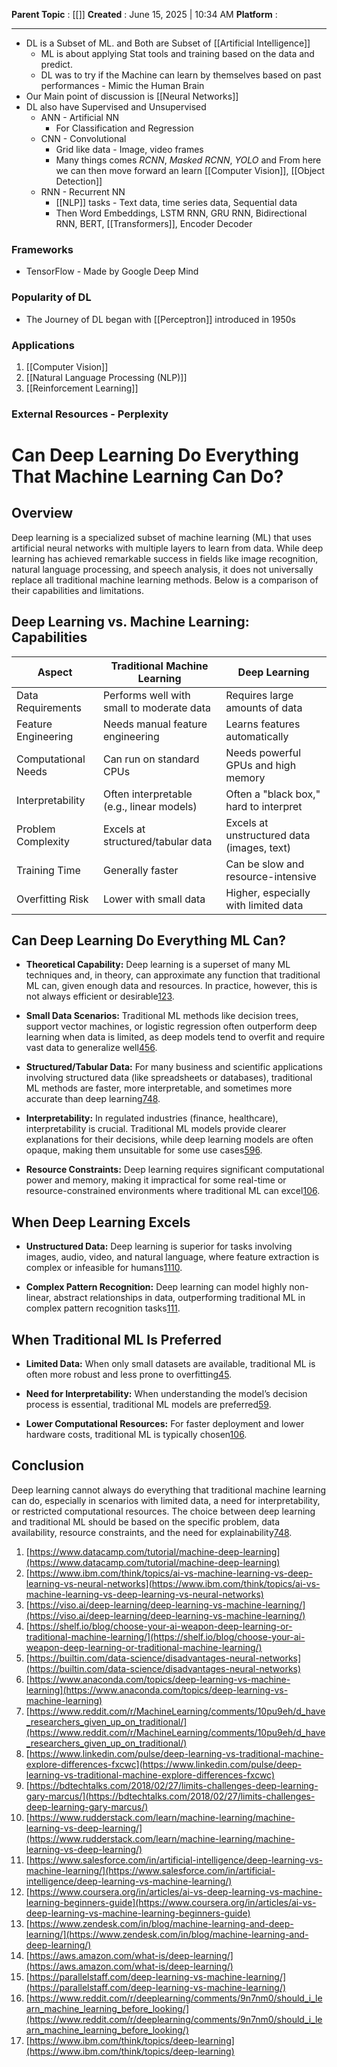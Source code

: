 **Parent Topic** : [[]]
**Created** : June 15, 2025 | 10:34 AM
**Platform** :

---
- DL is a Subset of ML. and Both are Subset of [[Artificial Intelligence]]
	- ML is about applying Stat tools and training based on the data and predict.
	- DL was to try if the Machine can learn by themselves based on past performances - Mimic the Human Brain
- Our Main point of discussion is [[Neural Networks]]
- DL also have Supervised and Unsupervised
	- ANN - Artificial NN
		- For Classification and Regression
	- CNN - Convolutional
		- Grid like data - Image, video frames
		- Many things comes *RCNN*, *Masked RCNN*, *YOLO* and From here we can then move forward an learn [[Computer Vision]], [[Object Detection]]
	- RNN - Recurrent NN
		- [[NLP]] tasks - Text data, time series data, Sequential data
		- Then Word Embeddings, LSTM RNN, GRU RNN, Bidirectional RNN, BERT, [[Transformers]], Encoder Decoder

### Frameworks
- TensorFlow - Made by Google Deep Mind

 ### Popularity of DL
 - The  Journey of DL began with [[Perceptron]] introduced in 1950s
### Applications
1. [[Computer Vision]]
2. [[Natural Language Processing (NLP)]]
3. [[Reinforcement Learning]]


### External Resources - Perplexity
# Can Deep Learning Do Everything That Machine Learning Can Do?

## Overview

Deep learning is a specialized subset of machine learning (ML) that uses artificial neural networks with multiple layers to learn from data. While deep learning has achieved remarkable success in fields like image recognition, natural language processing, and speech analysis, it does not universally replace all traditional machine learning methods. Below is a comparison of their capabilities and limitations.

## Deep Learning vs. Machine Learning: Capabilities

|Aspect|Traditional Machine Learning|Deep Learning|
|---|---|---|
|Data Requirements|Performs well with small to moderate data|Requires large amounts of data|
|Feature Engineering|Needs manual feature engineering|Learns features automatically|
|Computational Needs|Can run on standard CPUs|Needs powerful GPUs and high memory|
|Interpretability|Often interpretable (e.g., linear models)|Often a "black box," hard to interpret|
|Problem Complexity|Excels at structured/tabular data|Excels at unstructured data (images, text)|
|Training Time|Generally faster|Can be slow and resource-intensive|
|Overfitting Risk|Lower with small data|Higher, especially with limited data|

## Can Deep Learning Do Everything ML Can?

- **Theoretical Capability:** Deep learning is a superset of many ML techniques and, in theory, can approximate any function that traditional ML can, given enough data and resources. In practice, however, this is not always efficient or desirable[1](https://www.datacamp.com/tutorial/machine-deep-learning)[2](https://www.ibm.com/think/topics/ai-vs-machine-learning-vs-deep-learning-vs-neural-networks)[3](https://viso.ai/deep-learning/deep-learning-vs-machine-learning/).
    
- **Small Data Scenarios:** Traditional ML methods like decision trees, support vector machines, or logistic regression often outperform deep learning when data is limited, as deep models tend to overfit and require vast data to generalize well[4](https://shelf.io/blog/choose-your-ai-weapon-deep-learning-or-traditional-machine-learning/)[5](https://builtin.com/data-science/disadvantages-neural-networks)[6](https://www.anaconda.com/topics/deep-learning-vs-machine-learning).
    
- **Structured/Tabular Data:** For many business and scientific applications involving structured data (like spreadsheets or databases), traditional ML methods are faster, more interpretable, and sometimes more accurate than deep learning[7](https://www.reddit.com/r/MachineLearning/comments/10pu9eh/d_have_researchers_given_up_on_traditional/)[4](https://shelf.io/blog/choose-your-ai-weapon-deep-learning-or-traditional-machine-learning/)[8](https://www.linkedin.com/pulse/deep-learning-vs-traditional-machine-explore-differences-fxcwc).
    
- **Interpretability:** In regulated industries (finance, healthcare), interpretability is crucial. Traditional ML models provide clearer explanations for their decisions, while deep learning models are often opaque, making them unsuitable for some use cases[5](https://builtin.com/data-science/disadvantages-neural-networks)[9](https://bdtechtalks.com/2018/02/27/limits-challenges-deep-learning-gary-marcus/)[6](https://www.anaconda.com/topics/deep-learning-vs-machine-learning).
    
- **Resource Constraints:** Deep learning requires significant computational power and memory, making it impractical for some real-time or resource-constrained environments where traditional ML can excel[10](https://www.rudderstack.com/learn/machine-learning/machine-learning-vs-deep-learning/)[6](https://www.anaconda.com/topics/deep-learning-vs-machine-learning).
    

## When Deep Learning Excels

- **Unstructured Data:** Deep learning is superior for tasks involving images, audio, video, and natural language, where feature extraction is complex or infeasible for humans[11](https://www.salesforce.com/in/artificial-intelligence/deep-learning-vs-machine-learning/)[10](https://www.rudderstack.com/learn/machine-learning/machine-learning-vs-deep-learning/).
    
- **Complex Pattern Recognition:** Deep learning can model highly non-linear, abstract relationships in data, outperforming traditional ML in complex pattern recognition tasks[1](https://www.datacamp.com/tutorial/machine-deep-learning)[11](https://www.salesforce.com/in/artificial-intelligence/deep-learning-vs-machine-learning/).
    

## When Traditional ML Is Preferred

- **Limited Data:** When only small datasets are available, traditional ML is often more robust and less prone to overfitting[4](https://shelf.io/blog/choose-your-ai-weapon-deep-learning-or-traditional-machine-learning/)[5](https://builtin.com/data-science/disadvantages-neural-networks).
    
- **Need for Interpretability:** When understanding the model’s decision process is essential, traditional ML models are preferred[5](https://builtin.com/data-science/disadvantages-neural-networks)[9](https://bdtechtalks.com/2018/02/27/limits-challenges-deep-learning-gary-marcus/).
    
- **Lower Computational Resources:** For faster deployment and lower hardware costs, traditional ML is typically chosen[10](https://www.rudderstack.com/learn/machine-learning/machine-learning-vs-deep-learning/)[6](https://www.anaconda.com/topics/deep-learning-vs-machine-learning).
    

## Conclusion

Deep learning cannot always do everything that traditional machine learning can do, especially in scenarios with limited data, a need for interpretability, or restricted computational resources. The choice between deep learning and traditional ML should be based on the specific problem, data availability, resource constraints, and the need for explainability[7](https://www.reddit.com/r/MachineLearning/comments/10pu9eh/d_have_researchers_given_up_on_traditional/)[4](https://shelf.io/blog/choose-your-ai-weapon-deep-learning-or-traditional-machine-learning/)[8](https://www.linkedin.com/pulse/deep-learning-vs-traditional-machine-explore-differences-fxcwc).

1. [https://www.datacamp.com/tutorial/machine-deep-learning](https://www.datacamp.com/tutorial/machine-deep-learning)
2. [https://www.ibm.com/think/topics/ai-vs-machine-learning-vs-deep-learning-vs-neural-networks](https://www.ibm.com/think/topics/ai-vs-machine-learning-vs-deep-learning-vs-neural-networks)
3. [https://viso.ai/deep-learning/deep-learning-vs-machine-learning/](https://viso.ai/deep-learning/deep-learning-vs-machine-learning/)
4. [https://shelf.io/blog/choose-your-ai-weapon-deep-learning-or-traditional-machine-learning/](https://shelf.io/blog/choose-your-ai-weapon-deep-learning-or-traditional-machine-learning/)
5. [https://builtin.com/data-science/disadvantages-neural-networks](https://builtin.com/data-science/disadvantages-neural-networks)
6. [https://www.anaconda.com/topics/deep-learning-vs-machine-learning](https://www.anaconda.com/topics/deep-learning-vs-machine-learning)
7. [https://www.reddit.com/r/MachineLearning/comments/10pu9eh/d_have_researchers_given_up_on_traditional/](https://www.reddit.com/r/MachineLearning/comments/10pu9eh/d_have_researchers_given_up_on_traditional/)
8. [https://www.linkedin.com/pulse/deep-learning-vs-traditional-machine-explore-differences-fxcwc](https://www.linkedin.com/pulse/deep-learning-vs-traditional-machine-explore-differences-fxcwc)
9. [https://bdtechtalks.com/2018/02/27/limits-challenges-deep-learning-gary-marcus/](https://bdtechtalks.com/2018/02/27/limits-challenges-deep-learning-gary-marcus/)
10. [https://www.rudderstack.com/learn/machine-learning/machine-learning-vs-deep-learning/](https://www.rudderstack.com/learn/machine-learning/machine-learning-vs-deep-learning/)
11. [https://www.salesforce.com/in/artificial-intelligence/deep-learning-vs-machine-learning/](https://www.salesforce.com/in/artificial-intelligence/deep-learning-vs-machine-learning/)
12. [https://www.coursera.org/in/articles/ai-vs-deep-learning-vs-machine-learning-beginners-guide](https://www.coursera.org/in/articles/ai-vs-deep-learning-vs-machine-learning-beginners-guide)
13. [https://www.zendesk.com/in/blog/machine-learning-and-deep-learning/](https://www.zendesk.com/in/blog/machine-learning-and-deep-learning/)
14. [https://aws.amazon.com/what-is/deep-learning/](https://aws.amazon.com/what-is/deep-learning/)
15. [https://parallelstaff.com/deep-learning-vs-machine-learning/](https://parallelstaff.com/deep-learning-vs-machine-learning/)
16. [https://www.reddit.com/r/deeplearning/comments/9n7nm0/should_i_learn_machine_learning_before_looking/](https://www.reddit.com/r/deeplearning/comments/9n7nm0/should_i_learn_machine_learning_before_looking/)
17. [https://www.ibm.com/think/topics/deep-learning](https://www.ibm.com/think/topics/deep-learning)
